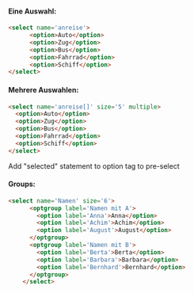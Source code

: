 #### Eine Auswahl:
```html
<select name='anreise'>
      <option>Auto</option>
      <option>Zug</option>
      <option>Bus</option>
      <option>Fahrrad</option>
      <option>Schiff</option>
</select>
```
#### Mehrere Auswahlen:
```html
<select name='anreise[]' size='5' multiple>
  <option>Auto</option>
  <option>Zug</option>
  <option>Bus</option>
  <option>Fahrrad</option>
  <option>Schiff</option>
</select>
```

Add "selected" statement to option tag to pre-select

#### Groups:
```html
<select name='Namen' size='6'>
      <optgroup label='Namen mit A'>
        <option label='Anna'>Anna</option>
        <option label='Achim'>Achim</option>
        <option label='August'>August</option>
      </optgroup>
      <optgroup label='Namen mit B'>
        <option label='Berta'>Berta</option>
        <option label='Barbara'>Barbara</option>
        <option label='Bernhard'>Bernhard</option>
      </optgroup>
    </select>
```